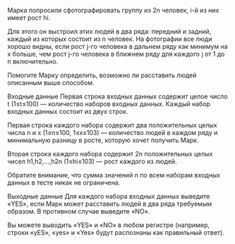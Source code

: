 ﻿Марка попросили сфотографировать группу из 2n человек, i-й из них имеет рост hi.

Для этого он выстроил этих людей в два ряда: передний и задний, каждый из которых состоит из n человек. На фотографии все люди хорошо видны, если рост j-го человека в дальнем ряду как минимум на x больше, чем рост j-го человека в ближнем ряду для каждого j от 1 до n включительно.

Помогите Марку определить, возможно ли расставить людей описанным выше способом.

Входные данные
Первая строка входных данных содержит целое число t (1≤t≤100) — количество наборов входных данных. Каждый набор входных данных состоит из двух строк.

Первая строка каждого набора содержит два положительных целых числа n и x (1≤n≤100, 1≤x≤103) — количество людей в каждом ряду и минимальную разницу в росте, которую хочет получить Марк.

Вторая строка каждого набора содержит 2n положительных целых чисел h1,h2,…,h2n (1≤hi≤103) — рост каждого из людей.

Обратите внимание, что сумма значений n по всем наборам входных данных в тесте никак не ограничена.

Выходные данные
Для каждого набора входных данных выведите «YES», если Марк может расставить людей в два ряда требуемым образом. В противном случае выведите «NO».

Вы можете выводить «YES» и «NO» в любом регистре (например, строки «yES», «yes» и «Yes» будут распознаны как правильный ответ).